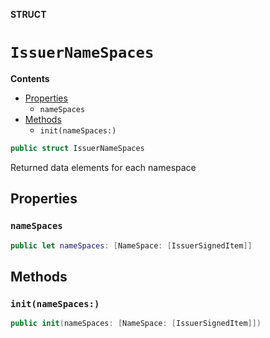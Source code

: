 **STRUCT**

# `IssuerNameSpaces`

**Contents**

- [Properties](#properties)
  - `nameSpaces`
- [Methods](#methods)
  - `init(nameSpaces:)`

```swift
public struct IssuerNameSpaces
```

Returned data elements for each namespace

## Properties
### `nameSpaces`

```swift
public let nameSpaces: [NameSpace: [IssuerSignedItem]]
```

## Methods
### `init(nameSpaces:)`

```swift
public init(nameSpaces: [NameSpace: [IssuerSignedItem]])
```
